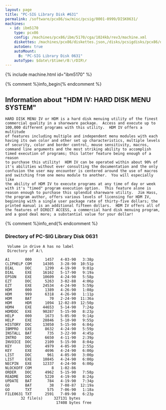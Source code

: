 ```yaml
---
layout: page
title: "PC-SIG Library Disk #631"
permalink: /software/pcx86/sw/misc/pcsig/0001-0999/DISK0631/
machines:
  - id: ibm5170
    type: pcx86
    config: /machines/pcx86/ibm/5170/cga/1024kb/rev3/machine.xml
    diskettes: /machines/pcx86/diskettes.json,/disks/pcsigdisks/pcx86/diskettes.json
    autoGen: true
    autoMount:
      B: "PC-SIG Library Disk 0631"
    autoType: $date\r$time\rB:\rDIR\r
---
```


{% include machine.html id="ibm5170" %}

{% comment %}info_begin{% endcomment %}

## Information about "HDM IV: HARD DISK MENU SYSTEM"

    HARD DISK MENU IV or HDM is a hard disk menuing utility of the finest
    commercial quality in a shareware package.  Access and execute up to
    100,000 different programs with this utility.  HDM IV offers a
    multitude
    of features including multiple and independent menu modules with each
    having its own color and other set up characteristics, multiple levels
    of security, color and border control, mouse sensitivity, macros,
    command line arguments and the most striking ability to accomplish
    timed execution of programs; this latter feature being enough of a
    reason
    to purchase this utility!  HDM IV can be operated within about 90% of
    it's abilities without ever consulting the documentation and the only
    confusion the user may encounter is centered around the use of macros
    and switching from one menu module to another.  You will especially like
    the ability of HDM IV to execute programs at any time of day or week
    with it's "timed" program execution option.  This feature alone is
    reason enough to purchase this splendid shareware utility.  Jim Hass,
    the program author, offers various levels of licensing for HDM IV,
    beginning with a single user package rate of thirty-five dollars; the
    printed manual is an additional fifteen dollars.  HDM IV offers all of
    the features of DIRECT ACCESS, a commercial hard disk menuing program,
    and a good deal more; a substantial value for your dollar!
{% comment %}info_end{% endcomment %}


### Directory of PC-SIG Library Disk 0631

     Volume in drive A has no label
     Directory of A:\

    A1       000      1457   4-03-90   3:38p
    CLIPHELP COM     14305   3-28-90  10:51p
    DIAL     DOC      1299   4-19-90   9:01p
    DIAL     EXE     16162   5-17-90   9:19a
    EPSON    EXE     10609   4-24-90   5:58p
    EZT      DOC      5263   3-02-88   4:06p
    EZT      EXE     24534   4-24-90   5:59p
    HDM      000      1389   4-26-90   1:08p
    HDM      999      6318   4-26-90   1:11p
    HDM      BAT        70   2-24-90  11:36a
    HDM      HDR      1094  12-02-89  12:50p
    HDM4     EXE     44653   5-14-90   7:24p
    HDMDOC   EXE     90287   5-15-90   8:23p
    HELP     000      1673   5-05-90   9:14p
    HELP     EXE     28846   5-10-90   9:55p
    HISTORY  DOC     13050   5-15-90   6:04p
    IBMPRO   EXE      8632   4-24-90   5:59p
    INSTALL  BAT       735   3-22-90   4:45p
    INTRO    DOC      6650   4-11-90   2:39p
    INVOICE  DOC      2109   5-15-90   8:04p
    KEY      DOC      4979   4-05-90   2:55p
    KEY      EXE      4696   4-24-90   6:00p
    LIST     DOC       961   4-05-90   3:00p
    LIST     EXE     10845   4-24-90   6:00p
    NECPIN   EXE     12337   4-24-90   6:00p
    NLOCKOFF COM         8   1-02-86
    ORDER    DOC      4962   5-15-90   7:58p
    README   DOC      5220   4-19-90   8:24p
    UPDATE   BAT       784   4-19-90   7:34p
    GO       BAT        38   7-08-87  12:19a
    GO       TXT       575   7-06-90   1:18a
    FILE0631 TXT      2591   7-09-90   6:23p
           32 file(s)     327131 bytes
                           17408 bytes free
